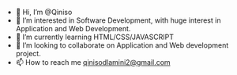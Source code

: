 - 👋 Hi, I’m @Qiniso
- 👀 I’m interested in Software Development, with huge interest in Application and Web Development.
- 🌱 I’m currently learning HTML/CSS/JAVASCRIPT
- 💞️ I’m looking to collaborate on Application and Web development project.
- 📫 How to reach me qinisodlamini2@gmail.com

<!---
QinisoDlamini/QinisoDlamini is a ✨ special ✨ repository because its `README.md` (this file) appears on your GitHub profile.
You can click the Preview link to take a look at your changes.
--->
